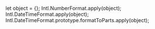
let object = {};
Intl.NumberFormat.apply(object);
Intl.DateTimeFormat.apply(object);
Intl.DateTimeFormat.prototype.formatToParts.apply(object);

